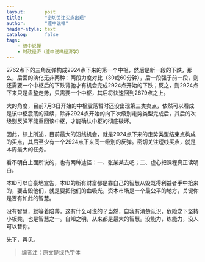 ```yaml
---
layout:       post
title:        "密切关注买点出现"
author:       "缠中说禅"
header-style: text
catalog:      false
tags:
    - 缠中说禅
    - 时政经济（缠中说禅经济学）
---
```


2762点下的三角反弹构成2924点下来的第一个中枢，然后是新一段的下跌，那么，后面的演化无非两种：两段力度对比（30或60分钟），后一段强于前一段，则还需要一个中枢后的下跌背驰才有机会完成2924点开始的下跌；反之，则2924点下来只是盘整走势，只需要一个中枢，其后将快速回到2679点之上。



大的角度，目前7月3日开始的中枢震荡暂时还没出现第三类卖点，依然可以看成是该中枢震荡的延续，除非2924点开始的向下次级别走势类型完成后，其后的次级别反弹不能重回该中枢，才能确认中枢的彻底破坏。



因此，综上所述，目前最大的短线机会，就是2924点下来的走势类型结束点构成的买点，其后至少有一个2924点下来同一级别的反弹。密切关注短线买点，就是本周最大的任务。



看不明白上面所说的，也有两种途径：一、张某某去吧；二、虚心把课程真正读明白。



本ID可以自豪地宣告，本ID的所有财富都是靠自己的智慧从毁既得利益者手中抢来的，要击毁他们，就是要把他们的血吸光，资本市场是一个最公平的地方，关键你是否有如此的智慧。



没有智慧，就等着陪葬，这有什么可说的？当然，自我有清楚认识，危险之下坚持小板凳，也是智慧之一。自知之明，从来都是最大的智慧。没能力，练能力，没人可以替你。



先下，再见。



> 编者注：原文是绿色字体
